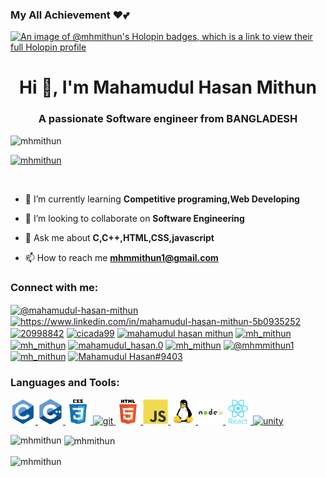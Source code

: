 ### My All Achievement ❤️💕

[![An image of @mhmithun's Holopin badges, which is a link to view their full Holopin profile](https://holopin.me/mhmithun)](https://holopin.io/@mhmithun)




<h1 align="center">Hi 👋, I'm Mahamudul Hasan Mithun</h1>
<h3 align="center">A passionate Software engineer from BANGLADESH</h3>

<p align="left"> <img src="https://komarev.com/ghpvc/?username=mhmithun&label=Profile%20views&color=0e75b6&style=flat" alt="mhmithun" /> </p>

<p align="left"> <a href="https://github.com/ryo-ma/github-profile-trophy"><img src="https://github-profile-trophy.vercel.app/?username=mhmithun" alt="mhmithun" /></a> </p>

<p align="left"> <a href="https://twitter.com/" target="blank"><img src="https://img.shields.io/twitter/follow/?logo=twitter&style=for-the-badge" alt="" /></a> </p>

- 🌱 I’m currently learning **Competitive programing,Web Developing**

- 👯 I’m looking to collaborate on **Software Engineering**

- 💬 Ask me about **C,C++,HTML,CSS,javascript**

- 📫 How to reach me **mhmmithun1@gmail.com**

<h3 align="left">Connect with me:</h3>
<p align="left">
<a href="https://codepen.io/Mahamudul-Hasan-Mithun" target="blank"><img align="center" src="https://raw.githubusercontent.com/rahuldkjain/github-profile-readme-generator/master/src/images/icons/Social/codepen.svg" alt="@mahamudul-hasan-mithun" height="30" width="40" /></a>
<a href="https://www.linkedin.com/in/mahamudul-hasan-mithun-5b0935252/" target="blank"><img align="center" src="https://raw.githubusercontent.com/rahuldkjain/github-profile-readme-generator/master/src/images/icons/Social/linked-in-alt.svg" alt="https://www.linkedin.com/in/mahamudul-hasan-mithun-5b0935252" height="30" width="40" /></a>
<a href="https://stackoverflow.com/users/20998842" target="blank"><img align="center" src="https://raw.githubusercontent.com/rahuldkjain/github-profile-readme-generator/master/src/images/icons/Social/stack-overflow.svg" alt="20998842" height="30" width="40" /></a>
<a href="https://fb.com/cicada99" target="blank"><img align="center" src="https://raw.githubusercontent.com/rahuldkjain/github-profile-readme-generator/master/src/images/icons/Social/facebook.svg" alt="cicada99" height="30" width="40" /></a>
<a href="https://www.youtube.com/c/mahamudul hasan mithun" target="blank"><img align="center" src="https://raw.githubusercontent.com/rahuldkjain/github-profile-readme-generator/master/src/images/icons/Social/youtube.svg" alt="mahamudul hasan mithun" height="30" width="40" /></a>
<a href="https://www.codechef.com/users/mh_mithun" target="blank"><img align="center" src="https://cdn.jsdelivr.net/npm/simple-icons@3.1.0/icons/codechef.svg" alt="mh_mithun" height="30" width="40" /></a>
<a href="https://www.hackerrank.com/mh_mithun" target="blank"><img align="center" src="https://raw.githubusercontent.com/rahuldkjain/github-profile-readme-generator/master/src/images/icons/Social/hackerrank.svg" alt="mh_mithun" height="30" width="40" /></a>
<a href="https://codeforces.com/profile/mahamudul_hasan.0" target="blank"><img align="center" src="https://raw.githubusercontent.com/rahuldkjain/github-profile-readme-generator/master/src/images/icons/Social/codeforces.svg" alt="mahamudul_hasan.0" height="30" width="40" /></a>
<a href="https://www.leetcode.com/mh_mithun" target="blank"><img align="center" src="https://raw.githubusercontent.com/rahuldkjain/github-profile-readme-generator/master/src/images/icons/Social/leet-code.svg" alt="mh_mithun" height="30" width="40" /></a>
<a href="https://www.hackerearth.com/@mhmmithun1" target="blank"><img align="center" src="https://raw.githubusercontent.com/rahuldkjain/github-profile-readme-generator/master/src/images/icons/Social/hackerearth.svg" alt="@mhmmithun1" height="30" width="40" /></a>
<a href="https://www.topcoder.com/members/mh_mithun" target="blank"><img align="center" src="https://raw.githubusercontent.com/rahuldkjain/github-profile-readme-generator/master/src/images/icons/Social/topcoder.svg" alt="mh_mithun" height="30" width="40" /></a>
<a href="https://discord.gg/Mahamudul Hasan#9403" target="blank"><img align="center" src="https://raw.githubusercontent.com/rahuldkjain/github-profile-readme-generator/master/src/images/icons/Social/discord.svg" alt="Mahamudul Hasan#9403" height="30" width="40" /></a>
</p>

<h3 align="left">Languages and Tools:</h3>
<p align="left"> <a href="https://www.cprogramming.com/" target="_blank" rel="noreferrer"> <img src="https://raw.githubusercontent.com/devicons/devicon/master/icons/c/c-original.svg" alt="c" width="40" height="40"/> </a> <a href="https://www.w3schools.com/cpp/" target="_blank" rel="noreferrer"> <img src="https://raw.githubusercontent.com/devicons/devicon/master/icons/cplusplus/cplusplus-original.svg" alt="cplusplus" width="40" height="40"/> </a> <a href="https://www.w3schools.com/css/" target="_blank" rel="noreferrer"> <img src="https://raw.githubusercontent.com/devicons/devicon/master/icons/css3/css3-original-wordmark.svg" alt="css3" width="40" height="40"/> </a> <a href="https://git-scm.com/" target="_blank" rel="noreferrer"> <img src="https://www.vectorlogo.zone/logos/git-scm/git-scm-icon.svg" alt="git" width="40" height="40"/> </a> <a href="https://www.w3.org/html/" target="_blank" rel="noreferrer"> <img src="https://raw.githubusercontent.com/devicons/devicon/master/icons/html5/html5-original-wordmark.svg" alt="html5" width="40" height="40"/> </a> <a href="https://developer.mozilla.org/en-US/docs/Web/JavaScript" target="_blank" rel="noreferrer"> <img src="https://raw.githubusercontent.com/devicons/devicon/master/icons/javascript/javascript-original.svg" alt="javascript" width="40" height="40"/> </a> <a href="https://www.linux.org/" target="_blank" rel="noreferrer"> <img src="https://raw.githubusercontent.com/devicons/devicon/master/icons/linux/linux-original.svg" alt="linux" width="40" height="40"/> </a> <a href="https://nodejs.org" target="_blank" rel="noreferrer"> <img src="https://raw.githubusercontent.com/devicons/devicon/master/icons/nodejs/nodejs-original-wordmark.svg" alt="nodejs" width="40" height="40"/> </a> <a href="https://reactjs.org/" target="_blank" rel="noreferrer"> <img src="https://raw.githubusercontent.com/devicons/devicon/master/icons/react/react-original-wordmark.svg" alt="react" width="40" height="40"/> </a> <a href="https://unity.com/" target="_blank" rel="noreferrer"> <img src="https://www.vectorlogo.zone/logos/unity3d/unity3d-icon.svg" alt="unity" width="40" height="40"/> </a> </p>

<p><img align="left" src="https://github-readme-stats.vercel.app/api/top-langs?username=mhmithun&show_icons=true&locale=en&layout=compact" alt="mhmithun" /></p>

<p>&nbsp;<img align="center" src="https://github-readme-stats.vercel.app/api?username=mhmithun&show_icons=true&locale=en" alt="mhmithun" /></p>

<p><img align="center" src="https://github-readme-streak-stats.herokuapp.com/?user=mhmithun&" alt="mhmithun" /></p>

